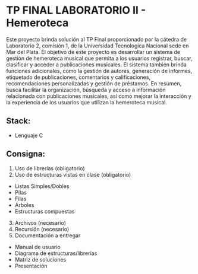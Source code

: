# TP FINAL LABORATORIO II - Hemeroteca
Este proyecto brinda solución al TP Final proporcionado por la cátedra de Laboratorio 2, comisión 1, de la Universidad Tecnologica Nacional sede en Mar del Plata. 
El objetivo de este proyecto es desarrollar un sistema de gestión de hemeroteca musical que permita a los usuarios registrar, buscar, clasificar y acceder a publicaciones musicales. 
El sistema también brinda funciones adicionales, como la gestión de autores, generación de informes, etiquetado de publicaciones, comentarios y calificaciones, recomendaciones personalizadas y gestión de préstamos. 
En resumen, busca facilitar la organización, búsqueda y acceso a información relacionada con publicaciones musicales, así como mejorar la interacción y la experiencia de los usuarios que utilizan la hemeroteca musical.

## Stack:

- Lenguaje C

## Consigna:

1. Uso de librerías (obligatorio)
2. Uso de estructuras vistas en clase (obligatorio)
- Listas Simples/Dobles
- Pilas
- Filas
- Árboles
- Estructuras compuestas
3. Archivos (necesario)
4. Recursión (necesario)
5. Documentación a entregar
- Manual de usuario
- Diagrama de estructuras/librerías
- Matriz de soluciones
- Presentación
